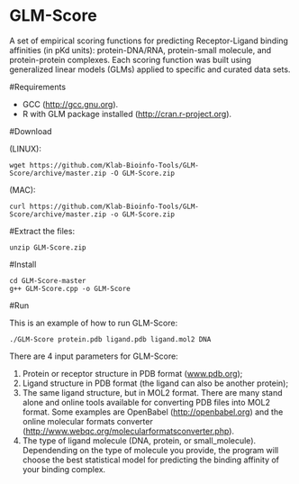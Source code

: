 GLM-Score
========

A set of empirical scoring functions for predicting Receptor-Ligand binding affinities (in pKd units): protein-DNA/RNA, protein-small molecule, and protein-protein complexes.
Each scoring function was built using generalized linear models (GLMs) applied to specific and curated data sets.

#Requirements

- GCC (http://gcc.gnu.org).
- R with GLM package installed (http://cran.r-project.org).

#Download

(LINUX):

    wget https://github.com/Klab-Bioinfo-Tools/GLM-Score/archive/master.zip -O GLM-Score.zip

(MAC):

    curl https://github.com/Klab-Bioinfo-Tools/GLM-Score/archive/master.zip -o GLM-Score.zip

#Extract the files:

    unzip GLM-Score.zip
    
#Install
    
    cd GLM-Score-master
    g++ GLM-Score.cpp -o GLM-Score
    
#Run
    
This is an example of how to run GLM-Score:

    ./GLM-Score protein.pdb ligand.pdb ligand.mol2 DNA
    
There are 4 input parameters for GLM-Score:

1. Protein or receptor structure in PDB format (www.pdb.org);
2. Ligand structure in PDB format (the ligand can also be another protein);
3. The same ligand structure, but in MOL2 format. There are many stand alone and online tools available for converting PDB files into MOL2 format. Some examples are OpenBabel (http://openbabel.org) and the online molecular formats converter (http://www.webqc.org/molecularformatsconverter.php).
4. The type of ligand molecule (DNA, protein, or small_molecule). Dependending on the type of molecule you provide, the program will choose the best statistical model for predicting the binding affinity of your binding complex.


    

